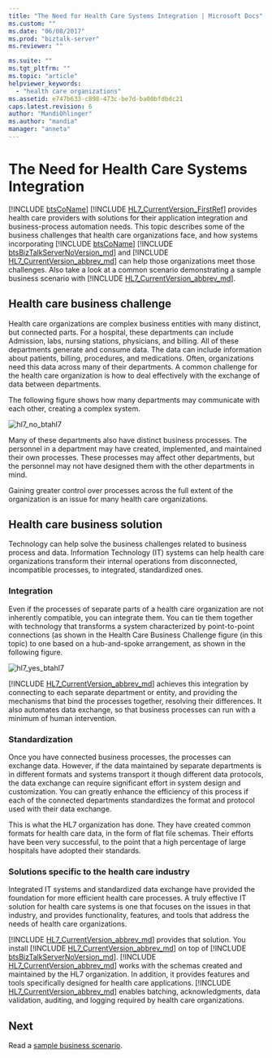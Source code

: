 ```yaml
---
title: "The Need for Health Care Systems Integration | Microsoft Docs"
ms.custom: ""
ms.date: "06/08/2017"
ms.prod: "biztalk-server"
ms.reviewer: ""

ms.suite: ""
ms.tgt_pltfrm: ""
ms.topic: "article"
helpviewer_keywords: 
  - "health care organizations"
ms.assetid: e747b633-c898-473c-be7d-ba00bfdbdc21
caps.latest.revision: 6
author: "MandiOhlinger"
ms.author: "mandia"
manager: "anneta"
---
```

# The Need for Health Care Systems Integration
[!INCLUDE [btsCoName](../../includes/btsconame-md.md)] [!INCLUDE [HL7_CurrentVersion_FirstRef](../../includes/hl7-currentversion-firstref-md.md)] provides health care providers with solutions for their application integration and business-process automation needs. This topic describes some of the business challenges that health care organizations face, and how systems incorporating [!INCLUDE [btsCoName](../../includes/btsconame-md.md)] [!INCLUDE [btsBizTalkServerNoVersion_md](../../includes/btsbiztalkservernoversion-md.md)] and [!INCLUDE [HL7_CurrentVersion_abbrev_md](../../includes/hl7-currentversion-abbrev-md.md)] can help those organizations meet those challenges. Also take a look at a common scenario demonstrating a sample business scenario with [!INCLUDE [HL7_CurrentVersion_abbrev_md](../../includes/hl7-currentversion-abbrev-md.md)].  
  
## Health care business challenge

Health care organizations are complex business entities with many distinct, but connected parts. For a hospital, these departments can include Admission, labs, nursing stations, physicians, and billing. All of these departments generate and consume data. The data can include information about patients, billing, procedures, and medications. Often, organizations need this data across many of their departments. A common challenge for the health care organization is how to deal effectively with the exchange of data between departments.  
  
 The following figure shows how many departments may communicate with each other, creating a complex system.  
  
 ![](../../adapters-and-accelerators/accelerator-hl7/media/hl7-no-btahl7.gif "hl7_no_btahl7")  
  
 Many of these departments also have distinct business processes. The personnel in a department may have created, implemented, and maintained their own processes. These processes may affect other departments, but the personnel may not have designed them with the other departments in mind.  
  
 Gaining greater control over processes across the full extent of the organization is an issue for many health care organizations.  
  
## Health care business solution

Technology can help solve the business challenges related to business process and data. Information Technology (IT) systems can help health care organizations transform their internal operations from disconnected, incompatible processes, to integrated, standardized ones.  
  
### Integration  
 Even if the processes of separate parts of a health care organization are not inherently compatible, you can integrate them. You can tie them together with technology that transforms a system characterized by point-to-point connections (as shown in the Health Care Business Challenge figure (in this topic) to one based on a hub-and-spoke arrangement, as shown in the following figure.  
  
 ![](../../adapters-and-accelerators/accelerator-hl7/media/hl7-yes-btahl7.gif "hl7_yes_btahl7")  
  
[!INCLUDE [HL7_CurrentVersion_abbrev_md](../../includes/hl7-currentversion-abbrev-md.md)] achieves this integration by connecting to each separate department or entity, and providing the mechanisms that bind the processes together, resolving their differences. It also automates data exchange, so that business processes can run with a minimum of human intervention.  
  
### Standardization  
 Once you have connected business processes, the processes can exchange data. However, if the data maintained by separate departments is in different formats and systems transport it though different data protocols, the data exchange can require significant effort in system design and customization. You can greatly enhance the efficiency of this process if each of the connected departments standardizes the format and protocol used with their data exchange.  
  
 This is what the HL7 organization has done. They have created common formats for health care data, in the form of flat file schemas. Their efforts have been very successful, to the point that a high percentage of large hospitals have adopted their standards.  
  
### Solutions specific to the health care industry  
 Integrated IT systems and standardized data exchange have provided the foundation for more efficient health care processes. A truly effective IT solution for health care systems is one that focuses on the issues in that industry, and provides functionality, features, and tools that address the needs of health care organizations.  
  
[!INCLUDE [HL7_CurrentVersion_abbrev_md](../../includes/hl7-currentversion-abbrev-md.md)] provides that solution. You install [!INCLUDE [HL7_CurrentVersion_abbrev_md](../../includes/hl7-currentversion-abbrev-md.md)] on top of [!INCLUDE [btsBizTalkServerNoVersion_md](../../includes/btsbiztalkservernoversion-md.md)]. [!INCLUDE [HL7_CurrentVersion_abbrev_md](../../includes/hl7-currentversion-abbrev-md.md)] works with the schemas created and maintained by the HL7 organization. In addition, it provides features and tools specifically designed for health care applications. [!INCLUDE [HL7_CurrentVersion_abbrev_md](../../includes/hl7-currentversion-abbrev-md.md)] enables batching, acknowledgments, data validation, auditing, and logging required by health care organizations.  
  
## Next
Read a [sample business scenario](../../adapters-and-accelerators/accelerator-hl7/sample-business-scenario.md).
